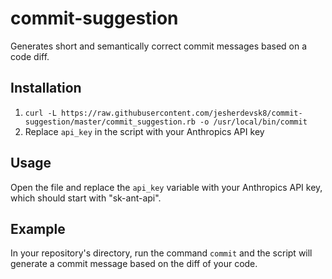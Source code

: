 # commit-suggestion

Generates short and semantically correct commit messages based on a code diff.

## Installation

1. `curl -L https://raw.githubusercontent.com/jesherdevsk8/commit-suggestion/master/commit_suggestion.rb -o /usr/local/bin/commit`
2. Replace `api_key` in the script with your Anthropics API key

## Usage

Open the file and replace the `api_key` variable with your Anthropics API key, which should start with "sk-ant-api".

## Example

In your repository's directory, run the command `commit` and the script will
generate a commit message based on the diff of your code.

